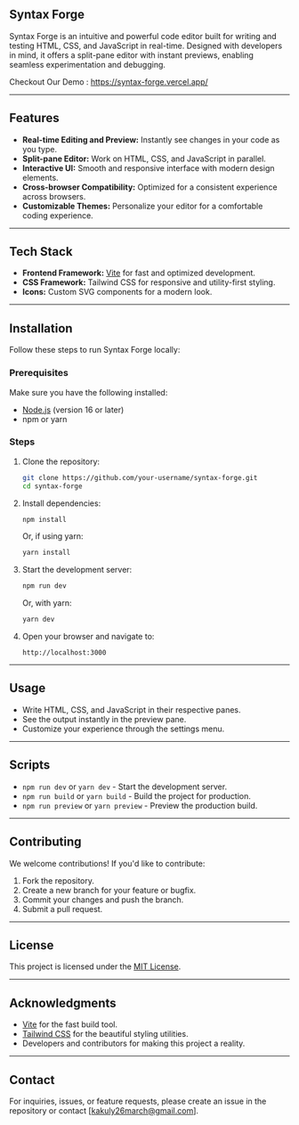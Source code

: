 ## Syntax Forge

Syntax Forge is an intuitive and powerful code editor built for writing and testing HTML, CSS, and JavaScript in real-time. Designed with developers in mind, it offers a split-pane editor with instant previews, enabling seamless experimentation and debugging.

Checkout Our Demo : https://syntax-forge.vercel.app/

---

## Features
- **Real-time Editing and Preview:** Instantly see changes in your code as you type.
- **Split-pane Editor:** Work on HTML, CSS, and JavaScript in parallel.
- **Interactive UI:** Smooth and responsive interface with modern design elements.
- **Cross-browser Compatibility:** Optimized for a consistent experience across browsers.
- **Customizable Themes:** Personalize your editor for a comfortable coding experience.

---

## Tech Stack
- **Frontend Framework:** [Vite](https://vitejs.dev/) for fast and optimized development.
- **CSS Framework:** Tailwind CSS for responsive and utility-first styling.
- **Icons:** Custom SVG components for a modern look.

---

## Installation

Follow these steps to run Syntax Forge locally:

### Prerequisites
Make sure you have the following installed:
- [Node.js](https://nodejs.org/) (version 16 or later)
- npm or yarn

### Steps
1. Clone the repository:
   ```bash
   git clone https://github.com/your-username/syntax-forge.git
   cd syntax-forge
   ```

2. Install dependencies:
   ```bash
   npm install
   ```
   Or, if using yarn:
   ```bash
   yarn install
   ```

3. Start the development server:
   ```bash
   npm run dev
   ```
   Or, with yarn:
   ```bash
   yarn dev
   ```

4. Open your browser and navigate to:
   ```
   http://localhost:3000
   ```

---

## Usage
- Write HTML, CSS, and JavaScript in their respective panes.
- See the output instantly in the preview pane.
- Customize your experience through the settings menu.

---

## Scripts
- `npm run dev` or `yarn dev` - Start the development server.
- `npm run build` or `yarn build` - Build the project for production.
- `npm run preview` or `yarn preview` - Preview the production build.

---

## Contributing
We welcome contributions! If you'd like to contribute:
1. Fork the repository.
2. Create a new branch for your feature or bugfix.
3. Commit your changes and push the branch.
4. Submit a pull request.

---

## License
This project is licensed under the [MIT License](LICENSE).

---

## Acknowledgments
- [Vite](https://vitejs.dev/) for the fast build tool.
- [Tailwind CSS](https://tailwindcss.com/) for the beautiful styling utilities.
- Developers and contributors for making this project a reality.

---

## Contact
For inquiries, issues, or feature requests, please create an issue in the repository or contact [kakuly26march@gmail.com].

